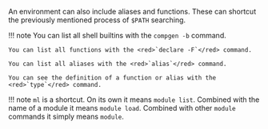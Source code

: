 An environment can also include aliases and functions. These can shortcut the previously mentioned process of `$PATH` searching.

!!! note
    You can list all shell builtins with the <red>`compgen -b`</red> command.

    You can list all functions with the <red>`declare -F`</red> command.

    You can list all aliases with the <red>`alias`</red> command.

    You can see the definition of a function or alias with the <red>`type`</red> command.

!!! note
    <red>`ml`</red> is a shortcut. On its own it means <red>`module list`</red>. Combined with the name of a module it means <red>`module load`</red>. Combined with other <red>`module`</red> commands it simply means <red>`module`</red>.
